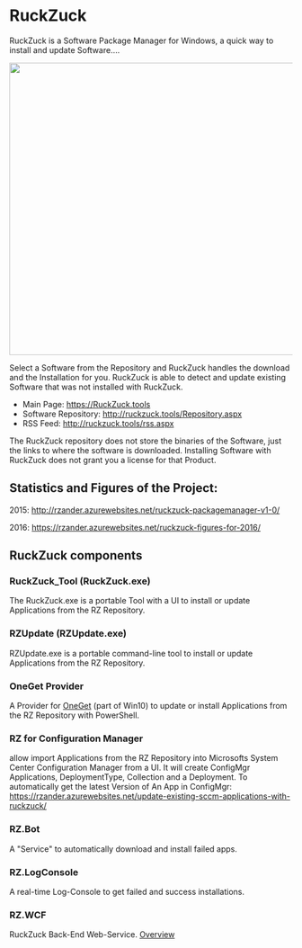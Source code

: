 # RuckZuck
RuckZuck is a Software Package Manager for Windows, a quick way to install and update Software....

<img src="https://cloud.githubusercontent.com/assets/11909453/24813479/7340c22a-1bce-11e7-8df7-a0d8236775df.png" width="520">


Select a Software from the Repository and RuckZuck handles the download and the Installation for you.
 RuckZuck is able to detect and update existing Software that was not installed with RuckZuck. 

 * Main Page: https://RuckZuck.tools
 * Software Repository: http://ruckzuck.tools/Repository.aspx
 * RSS Feed: http://ruckzuck.tools/rss.aspx

 The RuckZuck repository does not store the binaries of the Software, just the links to where the software is downloaded. Installing Software with RuckZuck does not grant you a license for that Product.

## Statistics and Figures of the Project: 

2015:  http://rzander.azurewebsites.net/ruckzuck-packagemanager-v1-0/ 

2016:  https://rzander.azurewebsites.net/ruckzuck-figures-for-2016/ 

## RuckZuck components
### RuckZuck_Tool (RuckZuck.exe)
The RuckZuck.exe is a portable Tool with a UI to install or update Applications from the RZ Repository.

### RZUpdate (RZUpdate.exe)
RZUpdate.exe is a portable command-line tool to install or update Applications from the RZ Repository.

### OneGet Provider
A Provider for [OneGet](https://github.com/OneGet/oneget) (part of Win10) to update or install Applications from the RZ Repository with PowerShell.

### RZ for Configuration Manager
allow import Applications from the RZ Repository into Microsofts System Center Configuration Manager from a UI. It will create ConfigMgr Applications, DeploymentType, Collection and a Deployment. To automatically get the latest Version of An App in ConfigMgr: https://rzander.azurewebsites.net/update-existing-sccm-applications-with-ruckzuck/ 

### RZ.Bot
A "Service" to automatically download and install failed apps.
### RZ.LogConsole
A real-time Log-Console to get failed and success installations.
### RZ.WCF
RuckZuck Back-End Web-Service. [Overview](https://rzander.azurewebsites.net/ruckzuck-backend-services-v2/)
